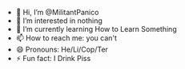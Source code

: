 - 👋 Hi, I’m @MilitantPanico
- 👀 I’m interested in nothing
- 🌱 I’m currently learning How to Learn Something
- 📫 How to reach me: you can't
- 😄 Pronouns: He/Li/Cop/Ter
- ⚡ Fun fact: I Drink Piss

<!---
MilitantPanico/MilitantPanico is a ✨ special ✨ repository because its `README.md` (this file) appears on your GitHub profile.
You can click the Preview link to take a look at your changes.
--->

